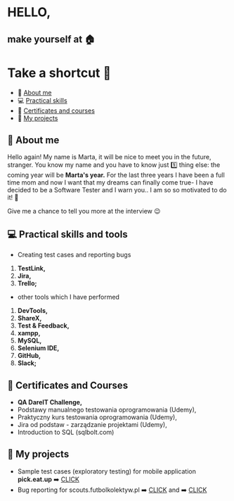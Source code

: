 # **HELLO,**
## **make yourself at :house:**
# Take a shortcut :runner:
- :wave: [About me](#about-me)
- :computer: [Practical skills](#practical-skills)
- :school: [Certificates and courses](#certificates-and-courses)
- 🏁 [My projects](#my-projects)


## :wave: About me
Hello again! My name is Marta, it will be nice to meet you in the future, stranger. You know my name and you have to know just :one: thing else: the coming year will be **Marta's year.** For the last three years I have been a full time mom and now I want that my dreams can finally come true- I have decided to be a Software Tester and I warn you.. I am so so motivated to do it! :muscle: 

Give me a chance to tell you more at the interview :wink:

## :computer: Practical skills and tools

-  Creating test cases and reporting bugs
1. **TestLink,**
2. **Jira,**
3. **Trello;**
- other tools which I have performed
1. **DevTools,**
2.  **ShareX,**
3. **Test & Feedback,**
4. **xampp,**
5. **MySQL,**
6. **Selenium IDE,**
7. **GitHub,**
8. **Slack;**

## :school: Certificates and Courses
- **QA DareIT Challenge,**
- Podstawy manualnego testowania oprogramowania (Udemy),
-  Praktyczny kurs testowania oprogramowania (Udemy),
- Jira od podstaw - zarządzanie projektami (Udemy),
- Introduction to SQL (sqlbolt.com)

## 🏁 My projects
- Sample test cases (exploratory testing) for mobile application **pick.eat.up** ➡️ [CLICK]( https://docs.google.com/spreadsheets/d/1QAVT1efhWFnMcftReLW2xENqr0ZtzQmGaYpEV2tDEfY/edit?usp=sharing )
- Bug reporting for scouts.futbolkolektyw.pl ➡️ [CLICK]( https://docs.google.com/spreadsheets/d/17jtE317oE7hNeXUQTkf_WzJIjjldZq3Myv7Rd2IBa1A/edit?usp=sharing ) and ➡️ [CLICK]( https://docs.google.com/document/d/1lo_maTNg7KiM8VjF3BQigYcbPUTlr1Pa_UYbMKPxoS8/edit?usp=sharing )
